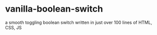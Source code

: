 # vanilla-boolean-switch
a smooth toggling boolean switch written in just over 100 lines of HTML, CSS, JS
